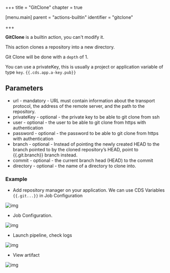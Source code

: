 +++
title = "GitClone"
chapter = true

[menu.main]
parent = "actions-builtin"
identifier = "gitclone"

+++

**GitClone** is a builtin action, you can't modify it.

This action clones a repository into a new directory.

Git Clone will be done with a `depth` of 1.

You can use a privateKey, this is usually a project or application variable of type `key`. `{{.cds.app.a-key.pub}}`

## Parameters

* url - mandatory - URL must contain information about the transport protocol, the address of the remote server, and the path to the repository.
* privateKey - optional - the private key to be able to git clone from ssh
* user - optional - the user to be able to git clone from https with authentication
* password - optional - the password to be able to git clone from https with authentication
* branch - optional - Instead of pointing the newly created HEAD to the branch pointed to by the cloned repository’s HEAD, point to {{.git.branch}} branch instead.
* commit - optional - the current branch head (HEAD) to the commit
* directory - optional - the name of a directory to clone into.


### Example

* Add repository manager on your application. We can use CDS Variables `{{.git...}}` in Job Configuration

![img](/images/building-pipelines.actions.builtin.gitclone-repo-manager.png)

* Job Configuration.

![img](/images/building-pipelines.actions.builtin.gitclone-job.png)


* Launch pipeline, check logs

![img](/images/building-pipelines.actions.builtin.gitclone-logs.png)

* View artifact

![img](/images/building-pipelines.actions.builtin.artifact-upload-view-artifact.png)
